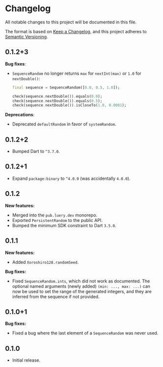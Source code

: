 <!-- #region(HEADER) -->
# Changelog

All notable changes to this project will be documented in this file.

The format is based on [Keep a Changelog](https://keepachangelog.com/en/1.1.0/),
and this project adheres to [Semantic Versioning](https://semver.org/spec/v2.0.0.html).

<!-- #endregion -->

## 0.1.2+3

**Bug fixes**:

- `SequenceRandom` no longer returns `max` for `nextInt(max)` or `1.0` for
  `nextDouble()`:

  ```dart
  final sequence = SequenceRandom([0.0, 0.5, 1.0]);

  check(sequence.nextDouble()).equals(0.0);
  check(sequence.nextDouble()).equals(0.5);
  check(sequence.nextDouble()).isCloseTo(1.0, 0.0001);
  ```

**Deprecations**:

- Deprecated `defaultRandom` in favor of `systemRandom`.

## 0.1.2+2

- Bumped Dart to `^3.7.0`.

## 0.1.2+1

- Expand `package:binary` to `^4.0.0` (was accidentally `4.0.0`).

## 0.1.2

**New features:**

- Merged into the `pub.luery.dev` monorepo.
- Exported `PersistentRandom` to the public API.
- Bumped the minimum SDK constraint to Dart `3.5.0`.

## 0.1.1

**New features:**

- Added `Xoroshiro128.randomSeed`.

**Bug fixes:**

- Fixed `SequenceRandom.ints`, which did not work as documented. The optional
  named arguments (newly added) `(min: ..., max: ...)` can now be used to set
  the range of the generated integers, and they are inferred from the sequence
  if not provided.

## 0.1.0+1

**Bug fixes:**

- Fixed a bug where the last element of a `SequenceRandom` was never used.

## 0.1.0

- Initial release.
